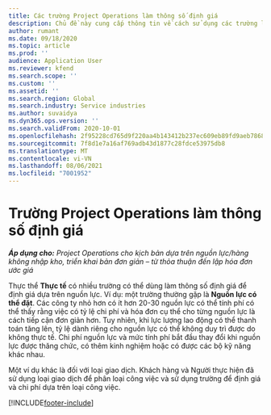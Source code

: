 ```yaml
---
title: Các trường Project Operations làm thông số định giá
description: Chủ đề này cung cấp thông tin về cách sử dụng các trường làm tham số giá trong Dynamics 365 Project Operations.
author: rumant
ms.date: 09/18/2020
ms.topic: article
ms.prod: ''
audience: Application User
ms.reviewer: kfend
ms.search.scope: ''
ms.custom: ''
ms.assetid: ''
ms.search.region: Global
ms.search.industry: Service industries
ms.author: suvaidya
ms.dyn365.ops.version: ''
ms.search.validFrom: 2020-10-01
ms.openlocfilehash: 2f95228cd765d9f220aa4b143412b237ec609eb89fd9aeb786818af828dd3229
ms.sourcegitcommit: 7f8d1e7a16af769adb43d1877c28fdce53975db8
ms.translationtype: MT
ms.contentlocale: vi-VN
ms.lasthandoff: 08/06/2021
ms.locfileid: "7001952"
---
```

# <a name="project-operations-fields-as-pricing-dimensions"></a>Trường Project Operations làm thông số định giá

_**Áp dụng cho:** Project Operations cho kịch bản dựa trên nguồn lực/hàng không nhập kho, triển khai bản đơn giản – từ thỏa thuận đến lập hóa đơn ước giá_

Thực thể **Thực tế** có nhiều trường có thể dùng làm thông số định giá để định giá dựa trên nguồn lực. Ví dụ: một trường thường gặp là **Nguồn lực có thể đặt**. Các công ty nhỏ hơn có ít hơn 20-30 nguồn lực có thể tính phí có thể thấy rằng việc có tỷ lệ chi phí và hóa đơn cụ thể cho từng nguồn lực là cách tiếp cận đơn giản hơn. Tuy nhiên, khi lực lượng lao động có thể thanh toán tăng lên, tỷ lệ dành riêng cho nguồn lực có thể không duy trì được do không thực tế. Chi phí nguồn lực và mức tính phí bắt đầu thay đổi khi nguồn lực được thăng chức, có thêm kinh nghiệm hoặc có được các bộ kỹ năng khác nhau. 

Một ví dụ khác là đối với loại giao dịch. Khách hàng và Người thực hiện đã sử dụng loại giao dịch để phân loại công việc và sử dụng trường để định giá và chi phí dựa trên loại công việc.


[!INCLUDE[footer-include](../includes/footer-banner.md)]